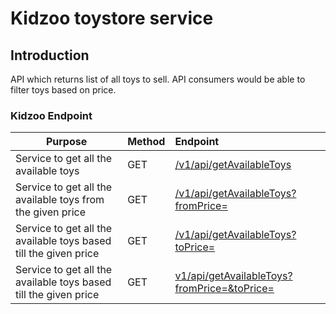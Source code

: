 # Kidzoo toystore service

## Introduction
API which returns list of all toys to sell. API consumers would be able to filter toys based on price.

### Kidzoo Endpoint

Purpose                                                                                                                  | Method  | Endpoint
------------------------------------------------------------------------------------------------------------------------ | :------ | :-----------------------------------------------------
Service to get all the available toys                                                                                    | GET     | [/v1/api/getAvailableToys](http://localhost:8090/v1/api/getAvailableToys)
Service to get all the available toys from the given price                                                               | GET     | [/v1/api/getAvailableToys?fromPrice=<Value>](http://localhost:8090/v1/api/getAvailableToys?fromPrice=500)
Service to get all the available toys based till the given price                                                         | GET     | [/v1/api/getAvailableToys?toPrice=<Value>](http://localhost:8099/v1/api/getAvailableToys?toPrice=500)
Service to get all the available toys based till the given price                                                         | GET     | [v1/api/getAvailableToys?fromPrice=<Value>&toPrice=<Value>](v1/api/getAvailableToys?fromPrice=500&toPrice=1000)

